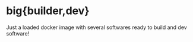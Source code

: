 # big{builder,dev}

Just a loaded docker image with several softwares ready to build and dev software!
